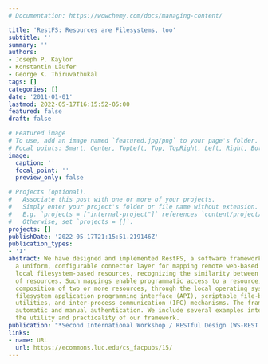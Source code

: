 ```yaml
---
# Documentation: https://wowchemy.com/docs/managing-content/

title: 'RestFS: Resources are Filesystems, too'
subtitle: ''
summary: ''
authors:
- Joseph P. Kaylor
- Konstantin Läufer
- George K. Thiruvathukal
tags: []
categories: []
date: '2011-01-01'
lastmod: 2022-05-17T16:15:52-05:00
featured: false
draft: false

# Featured image
# To use, add an image named `featured.jpg/png` to your page's folder.
# Focal points: Smart, Center, TopLeft, Top, TopRight, Left, Right, BottomLeft, Bottom, BottomRight.
image:
  caption: ''
  focal_point: ''
  preview_only: false

# Projects (optional).
#   Associate this post with one or more of your projects.
#   Simply enter your project's folder or file name without extension.
#   E.g. `projects = ["internal-project"]` references `content/project/deep-learning/index.md`.
#   Otherwise, set `projects = []`.
projects: []
publishDate: '2022-05-17T21:15:51.219146Z'
publication_types:
- '1'
abstract: We have designed and implemented RestFS, a software framework that provides
  a uniform, configurable connector layer for mapping remote web-based resources to
  local filesystem-based resources, recognizing the similarity between these two types
  of resources. Such mappings enable programmatic access to a resource, as well as
  composition of two or more resources, through the local operating system's standard
  filesystem application programming interface (API), scriptable file-based command-line
  utilities, and inter-process communication (IPC) mechanisms. The framework supports
  automatic and manual authentication. We include several examples intended to show
  the utility and practicality of our framework.
publication: "*Second International Workshop / RESTful Design (WS-REST '11)*"
links:
- name: URL
  url: https://ecommons.luc.edu/cs_facpubs/15/
---
```

